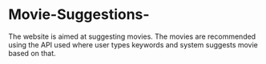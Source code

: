 # Movie-Suggestions-
The website is aimed at suggesting movies. The movies are recommended using the API used where user types keywords and system suggests movie based on that.
